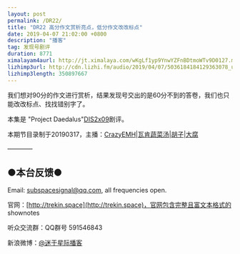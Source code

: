 ```yaml
---
layout: post
permalink: /DR22/
title: "DR22 高分作文赏析亮点，低分作文改改标点"
date: 2019-04-07 21:02:00 +0800
description: "播客"
tag: 发现号剧评
duration: 8771
ximalayam4aurl: http://jt.ximalaya.com/wKgLf1yp9YnwYZFnBDtmoWTv9D0127.m4a?channel=rss&amp;album_id=3135361&amp;track_id=174342242&amp;uid=6418191&amp;jt=http://audio.xmcdn.com/group55/M02/2E/5C/wKgLf1yp9YnwYZFnBDtmoWTv9D0127.m4a
lizhimp3url: http://cdn.lizhi.fm/audio/2019/04/07/5036184184129363078_ud.mp3
lizhimp3length: 350897667
---   
```


我们想对90分的作文进行赏析，结果发现号交出的是60分不到的答卷，我们也只能改改标点、找找错别字了。

本集是 &quot;Project Daedalus&quot;[DIS](https://memory-alpha.fandom.com/wiki/DIS)[2x09](https://memory-alpha.fandom.com/wiki/DIS_Season_2)剧评。

本期节目录制于20190317，主播：[CrazyEMH](mailto:emh@trekin.space)\|[瓦肯蔬菜汤](http://weibo.com/u/5013547255)\|[胡子](https://weibo.com/p/1005051764117203)\|[大腐](https://weibo.com/u/5113590549)

————

## ●本台反馈●

Email: [subspacesignal@qq.com](mailto:subspacesignal@qq.com), all frequencies open.

官网：[http://trekin.space](http://trekin.space)，官网包含完整且富文本格式的 shownotes

听众交流群：QQ群号 591546843

新浪微博：[@迷于星际播客](http://weibo.com/lostinst)

